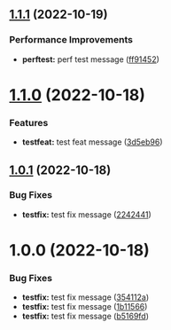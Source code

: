## [1.1.1](https://github.com/SwapnilAtDeloitte/semantic-release-POC/compare/v1.1.0...v1.1.1) (2022-10-19)


### Performance Improvements

* **perftest:** perf test message ([ff91452](https://github.com/SwapnilAtDeloitte/semantic-release-POC/commit/ff914525f5c74af04a39164c1542c4a089850e47))

# [1.1.0](https://github.com/SwapnilAtDeloitte/semantic-release-POC/compare/v1.0.1...v1.1.0) (2022-10-18)


### Features

* **testfeat:** test feat message ([3d5eb96](https://github.com/SwapnilAtDeloitte/semantic-release-POC/commit/3d5eb96b5abfb04423c3aaa763a57576825119a8))

## [1.0.1](https://github.com/SwapnilAtDeloitte/semantic-release-POC/compare/v1.0.0...v1.0.1) (2022-10-18)


### Bug Fixes

* **testfix:** test fix message ([2242441](https://github.com/SwapnilAtDeloitte/semantic-release-POC/commit/224244187f63c8e8501dd6260dc727e72016949e))

# 1.0.0 (2022-10-18)


### Bug Fixes

* **testfix:** test fix message ([354112a](https://github.com/SwapnilAtDeloitte/semantic-release-POC/commit/354112a33ef4ed2aa569343653dcfc07e442cb01))
* **testfix:** test fix message ([1b11566](https://github.com/SwapnilAtDeloitte/semantic-release-POC/commit/1b11566a168e1fbe4ab0d9259d7d6b2ec57b9e53))
* **testfix:** test fix message ([b5169fd](https://github.com/SwapnilAtDeloitte/semantic-release-POC/commit/b5169fd14426d66e30cda67f420069a90a2ed91c))
